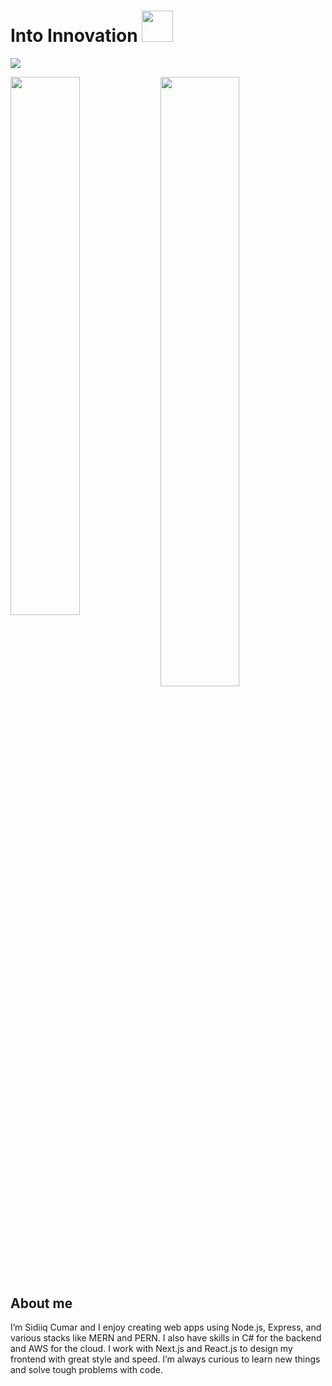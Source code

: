 
# Into Innovation <img src="https://user-images.githubusercontent.com/78619091/232625578-7c7c98ec-b972-43c2-a6ee-78e36a877395.png" width="50" height="50" /> 
![](https://komarev.com/ghpvc/?username=your-github-sidiik&color=blueviolet&style=flat-square)

<img width="47%" align="left" src="http://github-readme-streak-stats.herokuapp.com/?user=sidiik&theme=shades-of-purple&hide_border=true&date_format=j%20M%5B%20Y%5D" />
<img align="left" width="50%" src="https://github-readme-stats.vercel.app/api/top-langs/?username=sidiik&layout=compact" />

<div width="100%">
  
## About me
I’m Sidiiq Cumar and I enjoy creating web apps using Node.js, Express, and various stacks like MERN and PERN. I also have skills in C# for the backend and AWS for the cloud. I work with Next.js and React.js to design my frontend with great style and speed. I’m always curious to learn new things and solve tough problems with code.
 
</div>




